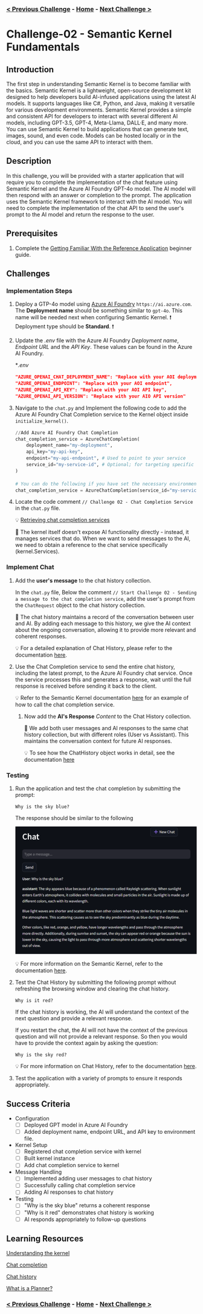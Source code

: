 ### [< Previous Challenge](./Challenge-01.md) - [**Home**](../README.md) - [Next Challenge >](./Challenge-03.md)

# Challenge-02 - Semantic Kernel Fundamentals

## Introduction

The first step in understanding Semantic Kernel is to become familiar with the basics. Semantic Kernel is a lightweight, open-source development kit designed to help developers build AI-infused applications using the latest AI models. It supports languages like C#, Python, and Java, making it versatile for various development environments. Semantic Kernel provides a simple and consistent API for developers to interact with several different AI models, including GPT-3.5, GPT-4, Meta-Llama, DALL·E, and many more. You can use Semantic Kernel to build applications that can generate text, images, sound, and even code. Models can be hosted locally or in the cloud, and you can use the same API to interact with them.

## Description

In this challenge, you will be provided with a starter application that will require you to complete the implementation of the chat feature using Semantic Kernel and the Azure AI Foundry GPT-4o model. The AI model will then respond with an answer or completion to the prompt. The application uses the Semantic Kernel framework to interact with the AI model. You will need to complete the implementation of the chat API to send the user's prompt to the AI model and return the response to the user.

## Prerequisites

1. Complete the [Getting Familiar With the Reference Application](../challenges/Resources/Supporting%20Challenges/Challenge-02-Reference-App.md) beginner guide.

## Challenges

### Implementation Steps

1. Deploy a GTP-4o model using  [Azure AI Foundry](https://ai.azure.com) `https://ai.azure.com`. The **Deployment name** should be something similar to ``` gpt-4o ```. This name will be needed next when configuring Semantic Kernel. :exclamation: Deployment type should be **Standard**. :exclamation:

1. Update the *.env* file with the Azure AI Foundry *Deployment name*, *Endpoint URL* and the *API Key*. These values can be found in the Azure AI Foundry.

    **.env*

    ```json
    "AZURE_OPENAI_CHAT_DEPLOYMENT_NAME": "Replace with your AOI deployment name",
    "AZURE_OPENAI_ENDPOINT": "Replace with your AOI endpoint",
    "AZURE_OPENAI_API_KEY": "Replace with your AOI API key",
    "AZURE_OPENAI_API_VERSION": "Replace with your AIO API version"
    ```

1. Navigate to the `chat.py` and Implement the following code to add the Azure AI Foundry Chat Completion service to the Kernel object inside `initialize_kernel()`.

    ```python
    //Add Azure AI Foundry Chat Completion
    chat_completion_service = AzureChatCompletion(
        deployment_name="my-deployment",  
        api_key="my-api-key",
        endpoint="my-api-endpoint", # Used to point to your service
        service_id="my-service-id", # Optional; for targeting specific services within Semantic Kernel
    )
    
    # You can do the following if you have set the necessary environment variables or created a .env file
    chat_completion_service = AzureChatCompletion(service_id="my-service-id")
    ```

1. Locate the code comment `// Challenge 02 - Chat Completion Service` in the `chat.py` file.

    :bulb: [Retrieving chat completion services](https://learn.microsoft.com/en-us/semantic-kernel/concepts/ai-services/chat-completion/?tabs=csharp-AzureOpenAI%2Cpython-AzureOpenAI%2Cjava-AzureOpenAI&pivots=programming-language-python#retrieving-chat-completion-services)

    :pushpin:  The kernel itself doesn't expose AI functionality directly - instead, it manages services that do. When we want to send messages to the AI, we need to obtain a reference to the chat service specifically (kernel.Services).

### Implement Chat

1. Add the **user's message** to the chat history collection.

    In the `chat.py` file, Below the comment `// Start Challenge 02 - Sending a message to the chat completion service`, add the user's prompt from the `ChatRequest` object to the chat history collection.

    :pushpin: The chat history maintains a record of the conversation between user and AI. By adding each message to this history, we give the AI context about the ongoing conversation, allowing it to provide more relevant and coherent responses.

    :bulb: For a detailed explanation of Chat History, please refer to the documentation [here](https://learn.microsoft.com/en-us/semantic-kernel/concepts/ai-services/chat-completion/chat-history?pivots=programming-language-python).

1. Use the Chat Completion service to send the entire chat history, including the latest prompt, to the Azure AI Foundry chat service. Once the service processes this and generates a response, wait until the full response is received before sending it back to the client.

    :bulb: Refer to the Semantic Kernel documentation [here](https://learn.microsoft.com/en-us/semantic-kernel/concepts/ai-services/chat-completion/?tabs=python-AzureOpenAI%2Cpython-AzureOpenAI%2Cjava-AzureOpenAI&pivots=programming-language-python#using-chat-completion-services) for an example of how to call the chat completion service.

    1. Now add the **AI's Response** *Content* to the Chat History collection.

       :pushpin: We add both user messages and AI responses to the same chat history collection, but with different roles (User vs Assistant). This maintains the conversation context for future AI responses.

       :bulb: To see how the ChatHistory object works in detail, see the documentation [here](https://learn.microsoft.com/en-us/semantic-kernel/concepts/ai-services/chat-completion/chat-history?pivots=programming-language-python#creating-a-chat-history-object)

### Testing

1. Run the application and test the chat completion by submitting the prompt:

    ```text
    Why is the sky blue?
    ```

    The response should be similar to the following

    ![Chat Response](./Resources/image/ch02img1.png)

    :bulb: For more information on the Semantic Kernel, refer to the documentation [here](https://learn.microsoft.com/en-us/semantic-kernel/concepts/kernel?pivots=programming-language-python).

1. Test the Chat History by submitting the following prompt without refreshing the browsing window and clearing the chat history.

    ```text
    Why is it red?
    ```

    If the chat history is working, the AI will understand the context of the next question  and provide a relevant response.

    If you restart the chat, the AI will not have the context of the previous question and will not provide a relevant response. So then you would have to provide the context again by asking the question:

    ```text
    Why is the sky red?
    ```

    :bulb: For more information on Chat History, refer to the documentation [here](https://learn.microsoft.com/en-us/semantic-kernel/concepts/ai-services/chat-completion/chat-history?pivots=programming-language-python).

1. Test the application with a variety of prompts to ensure it responds appropriately.

## Success Criteria

- Configuration
  - [ ] Deployed GPT model in Azure AI Foundry
  - [ ] Added deployment name, endpoint URL, and API key to environment file.
- Kernel Setup
  - [ ] Registered chat completion service with kernel
  - [ ] Built kernel instance
  - [ ] Add chat completion service to kernel
- Message Handling
  - [ ] Implemented adding user messages to chat history
  - [ ] Successfully calling chat completion service
  - [ ] Adding AI responses to chat history
- Testing
  - [ ] "Why is the sky blue" returns a coherent response
  - [ ] "Why is it red" demonstrates chat history is working
  - [ ] AI responds appropriately to follow-up questions

## Learning Resources

[Understanding the kernel](https://learn.microsoft.com/en-us/semantic-kernel/concepts/kernel?pivots=programming-language-python)

[Chat completion](https://learn.microsoft.com/en-us/semantic-kernel/concepts/ai-services/chat-completion/?tabs=python-AzureOpenAI%2Cpython-AzureOpenAI%2Cjava-AzureOpenAI&pivots=programming-language-python)

[Chat history](https://learn.microsoft.com/en-us/semantic-kernel/concepts/ai-services/chat-completion/chat-history?pivots=programming-language-python)

[What is a Planner?](https://learn.microsoft.com/en-us/semantic-kernel/concepts/planning?pivots=programming-language-python)

### [< Previous Challenge](./Challenge-01.md) - **[Home](../README.md)** - [Next Challenge >](./Challenge-03.md)
